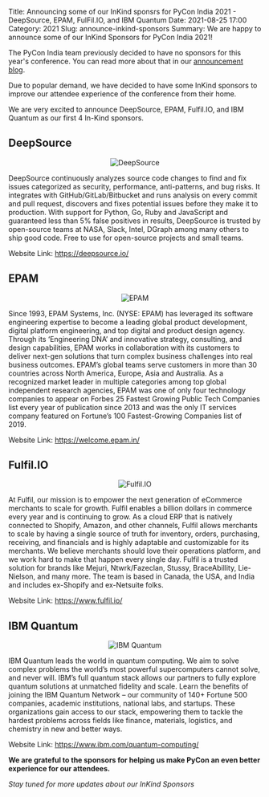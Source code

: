 Title: Announcing some of our InKind sponsrs for PyCon India 2021 - DeepSource, EPAM, FulFil.IO, and IBM Quantum
Date: 2021-08-25 17:00
Category: 2021
Slug: announce-inkind-sponsors
Summary: We are happy to announce some of our InKind Sponsors for PyCon India 2021!


The PyCon India team previously decided to have no sponsors for this year's conference. You can read more about that in our [announcement blog](https://in.pycon.org/blog/2021/pycon-india-announcement.html). 

Due to popular demand, we have decided to have some InKind sponsors to improve our attendee experience of the conference from their home. 

We are very excited to announce DeepSource, EPAM, <span>Fulfil.IO</span>, and IBM Quantum as our first 4 In-Kind sponsors. 


## DeepSource 

<div align="center"><img alt="DeepSource" src="https://in.pycon.org/2021/images/deepsource.png"></div>

DeepSource continuously analyzes source code changes to find and fix issues categorized as security, performance, anti-patterns, and bug risks. It integrates with GitHub/GitLab/Bitbucket and runs analysis on every commit and pull request, discovers and fixes potential issues before they make it to production. With support for Python, Go, Ruby and JavaScript and guaranteed less than 5% false positives in results, DeepSource is trusted by open-source teams at NASA, Slack, Intel, DGraph among many others to ship good code. Free to use for open-source projects and small teams.

Website Link: https://deepsource.io/

## EPAM

<div align="center"><img alt="EPAM" src="https://in.pycon.org/2021/images/epam.svg"></div>


Since 1993, EPAM Systems, Inc. (NYSE: EPAM) has leveraged its software engineering expertise to become a leading global product development, digital platform engineering, and top digital and product design agency. Through its ‘Engineering DNA’ and innovative strategy, consulting, and design capabilities, EPAM works in collaboration with its customers to deliver next-gen solutions that turn complex business challenges into real business outcomes. EPAM’s global teams serve customers in more than 30 countries across North America, Europe, Asia and Australia. As a recognized market leader in multiple categories among top global independent research agencies, EPAM was one of only four technology companies to appear on Forbes 25 Fastest Growing Public Tech Companies list every year of publication since 2013 and was the only IT services company featured on Fortune’s 100 Fastest-Growing Companies list of 2019.

Website Link: https://welcome.epam.in/

## <span>Fulfil.IO</span>

<div align="center"><img alt="Fulfil.IO" src="https://in.pycon.org/2021/images/fulfil.png"></div>

At Fulfil, our mission is to empower the next generation of eCommerce merchants to scale for growth. Fulfil enables a billion dollars in commerce every year and is continuing to grow. As a cloud ERP that is natively connected to Shopify, Amazon, and other channels, Fulfil allows merchants to scale by having a single source of truth for inventory, orders, purchasing, receiving, and financials and is highly adaptable and
customizable for its merchants. We believe merchants should love their operations platform, and we work hard to make that happen every single day. Fulfil is a trusted solution for brands like Mejuri, Ntwrk/Fazeclan, Stussy, BraceAbillity, Lie-Nielson, and many more. The team is based in Canada, the USA, and India and includes ex-Shopify and ex-Netsuite folks.

Website Link: https://www.fulfil.io/

## IBM Quantum

<div align="center"><img alt="IBM Quantum" src="https://in.pycon.org/2021/images/IBM_Quantum.png"></div>

IBM Quantum leads the world in quantum computing. We aim to solve complex problems the world’s most powerful supercomputers cannot solve, and never will. IBM’s full quantum stack allows our partners to fully explore quantum solutions at unmatched fidelity and scale.
Learn the benefits of joining the IBM Quantum Network – our community of 140+ Fortune 500 companies, academic institutions, national labs, and startups. These organizations gain access to our stack, empowering them to tackle the hardest problems across fields like finance, materials, logistics, and chemistry in new and better ways.

Website Link: https://www.ibm.com/quantum-computing/


**We are grateful to the sponsors for helping us make PyCon an even better experience for our attendees.**

_Stay tuned for more updates about our InKind Sponsors_
